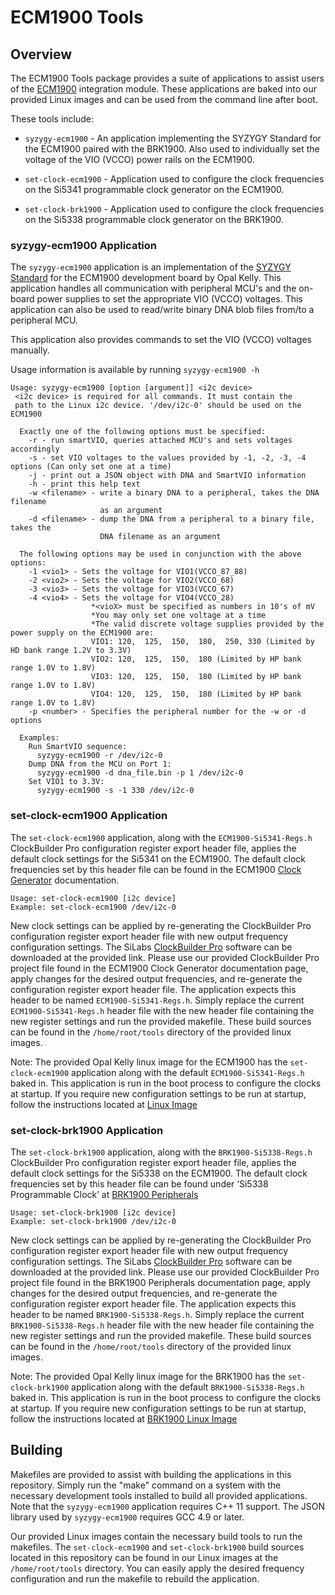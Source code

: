 # ECM1900 Tools

## Overview

The ECM1900 Tools package provides a suite of applications to assist users
of the [ECM1900](https://opalkelly.com/products/ecm1900) integration module.
These applications are baked into our provided Linux images and can be used
from the command line after boot. 

These tools include:

- `syzygy-ecm1900` - An application implementing the SYZYGY Standard for
the ECM1900 paired with the BRK1900. Also used to individually set the voltage 
of the VIO (VCCO) power rails on the ECM1900.

- `set-clock-ecm1900` - Application used to configure the clock frequencies on the
Si5341 programmable clock generator on the ECM1900.

- `set-clock-brk1900` - Application used to configure the clock frequencies on the
Si5338 programmable clock generator on the BRK1900.

### syzygy-ecm1900 Application

The `syzygy-ecm1900` application is an implementation of the [SYZYGY Standard](https://syzygyfpga.io/)
for the ECM1900 development board by Opal Kelly. This application
handles all communication with peripheral MCU's and the on-board power
supplies to set the appropriate VIO (VCCO) voltages. This application can also be
used to read/write binary DNA blob files from/to a peripheral MCU. 

This application also provides commands to set the VIO (VCCO) voltages manually.

Usage information is available by running `syzygy-ecm1900 -h`
```
Usage: syzygy-ecm1900 [option [argument]] <i2c device>
 <i2c device> is required for all commands. It must contain the
 path to the Linux i2c device. '/dev/i2c-0' should be used on the ECM1900
 
  Exactly one of the following options must be specified:
    -r - run smartVIO, queries attached MCU's and sets voltages accordingly
    -s - set VIO voltages to the values provided by -1, -2, -3, -4 options (Can only set one at a time)
    -j - print out a JSON object with DNA and SmartVIO information
    -h - print this help text
    -w <filename> - write a binary DNA to a peripheral, takes the DNA filename
                    as an argument
    -d <filename> - dump the DNA from a peripheral to a binary file, takes the
                    DNA filename as an argument
                    
  The following options may be used in conjunction with the above options:
    -1 <vio1> - Sets the voltage for VIO1(VCCO_87_88)
    -2 <vio2> - Sets the voltage for VIO2(VCCO_68)
    -3 <vio3> - Sets the voltage for VIO3(VCCO_67)
    -4 <vio4> - Sets the voltage for VIO4(VCCO_28)
                  *<vioX> must be specified as numbers in 10's of mV
                  *You may only set one voltage at a time
                  *The valid discrete voltage supplies provided by the power supply on the ECM1900 are:
                  VIO1: 120,  125,  150,  180,  250, 330 (Limited by HD bank range 1.2V to 3.3V)
                  VIO2: 120,  125,  150,  180 (Limited by HP bank range 1.0V to 1.8V)
                  VIO3: 120,  125,  150,  180 (Limited by HP bank range 1.0V to 1.8V)
                  VIO4: 120,  125,  150,  180 (Limited by HP bank range 1.0V to 1.8V)
    -p <number> - Specifies the peripheral number for the -w or -d options
    
  Examples:
    Run SmartVIO sequence:
      syzygy-ecm1900 -r /dev/i2c-0
    Dump DNA from the MCU on Port 1:
      syzygy-ecm1900 -d dna_file.bin -p 1 /dev/i2c-0
    Set VIO1 to 3.3V:
      syzygy-ecm1900 -s -1 330 /dev/i2c-0
```

### set-clock-ecm1900 Application

The `set-clock-ecm1900` application, along with the `ECM1900-Si5341-Regs.h` ClockBuilder Pro 
configuration register export header file, applies the default clock settings for the Si5341
on the ECM1900. The default clock frequencies set by this header file can be found in the ECM1900
[Clock Generator](https://docs.opalkelly.com/ecm1900/clock-generator/)
documentation.
```
Usage: set-clock-ecm1900 [i2c device]
Example: set-clock-ecm1900 /dev/i2c-0
```
New clock settings can be applied by re-generating the ClockBuilder Pro configuration 
register export header file with new output frequency configuration settings. The SiLabs [ClockBuilder Pro](https://www.silabs.com/developers/clockbuilder-pro-software) 
software can be downloaded at the provided link. Please use our provided 
ClockBuilder Pro project file found in the ECM1900 Clock Generator documentation page, apply changes for the desired 
output frequencies, and re-generate the configuration register export header file. The 
application expects this header to be named `ECM1900-Si5341-Regs.h`.
Simply replace the current `ECM1900-Si5341-Regs.h` header file with
the new header file containing the new register settings and run the provided makefile.
These build sources can be found in the `/home/root/tools` directory of the provided linux images.

Note: The provided Opal Kelly linux image for the ECM1900 has the `set-clock-ecm1900` application 
along with the default `ECM1900-Si5341-Regs.h` baked in. This application is run in the boot 
process to configure the clocks at startup. If you require new configuration settings to be run 
at startup, follow the instructions located at [Linux Image](https://docs.opalkelly.com/ecm1900/linux-image/)

### set-clock-brk1900 Application

The `set-clock-brk1900` application, along with the `BRK1900-Si5338-Regs.h` ClockBuilder Pro 
configuration register export header file, applies the default clock settings for the Si5338 
on the ECM1900. The default clock frequencies set by this header file can be found under 
‘Si5338 Programmable Clock’ at [BRK1900 Peripherals](https://docs.opalkelly.com/ecm1900/brk1900-breakout-board/brk1900-peripherals/)
```
Usage: set-clock-brk1900 [i2c device]
Example: set-clock-brk1900 /dev/i2c-0
```
New clock settings can be applied by re-generating the ClockBuilder Pro configuration 
register export header file with new output frequency configuration settings. The SiLabs [ClockBuilder Pro](https://www.silabs.com/developers/clockbuilder-pro-software) 
software can be downloaded at the provided link. Please use our provided 
ClockBuilder Pro project file found in the BRK1900 Peripherals documentation page, apply changes for the desired 
output frequencies, and re-generate the configuration register export header file. The 
application expects this header to be named `BRK1900-Si5338-Regs.h`.
Simply replace the current `BRK1900-Si5338-Regs.h` header file with
the new header file containing the new register settings and run the provided makefile.
These build sources can be found in the `/home/root/tools` directory of the provided linux images.

Note: The provided Opal Kelly linux image for the BRK1900 has the `set-clock-brk1900` application 
along with the default `BRK1900-Si5338-Regs.h` baked in. This application is run in the boot 
process to configure the clocks at startup. If you require new configuration settings to be run 
at startup, follow the instructions located at [BRK1900 Linux Image](https://docs.opalkelly.com/ecm1900/brk1900-breakout-board/brk1900-linux-image/)

## Building

Makefiles are provided to assist with building the applications in this repository. Simply run the 
"make" command on a system with the necessary development tools installed to build all provided 
applications. Note that the `syzygy-ecm1900` application requires C++ 11 support. The JSON library 
used by `syzygy-ecm1900` requires GCC 4.9 or later.

Our provided Linux images contain the necessary build tools to run the makefiles. The `set-clock-ecm1900` 
and `set-clock-brk1900` build sources located in this repository can be found in our Linux images at 
the `/home/root/tools` directory. You can easily apply the desired frequency configuration and run the 
makefile to rebuild the application. 

